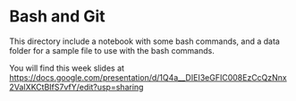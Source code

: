 # Bash and Git 
This directory include a notebook with some bash commands, and a data folder for a sample file to use with the bash commands. 

You will find this week slides at https://docs.google.com/presentation/d/1Q4a__DIEI3eGFIC008EzCcQzNnx2VaIXKCtBIfS7vfY/edit?usp=sharing 